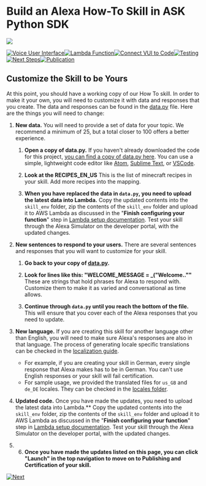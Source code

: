 # Build an Alexa How-To Skill in ASK Python SDK
<img src="https://m.media-amazon.com/images/G/01/mobile-apps/dex/alexa/alexa-skills-kit/tutorials/quiz-game/header._TTH_.png" />

[![Voice User Interface](https://m.media-amazon.com/images/G/01/mobile-apps/dex/alexa/alexa-skills-kit/tutorials/navigation/1-locked._TTH_.png)](./1-voice-user-interface.md)[![Lambda Function](https://m.media-amazon.com/images/G/01/mobile-apps/dex/alexa/alexa-skills-kit/tutorials/navigation/2-locked._TTH_.png)](./2-lambda-function.md)[![Connect VUI to Code](https://m.media-amazon.com/images/G/01/mobile-apps/dex/alexa/alexa-skills-kit/tutorials/navigation/3-locked._TTH_.png)](./3-connect-vui-to-code.md)[![Testing](https://m.media-amazon.com/images/G/01/mobile-apps/dex/alexa/alexa-skills-kit/tutorials/navigation/4-locked._TTH_.png)](./4-testing.md)[![Next Steps](https://m.media-amazon.com/images/G/01/mobile-apps/dex/alexa/alexa-skills-kit/tutorials/navigation/5-on._TTH_.png)](./5-customization.md)[![Publication](https://m.media-amazon.com/images/G/01/mobile-apps/dex/alexa/alexa-skills-kit/tutorials/navigation/6-off._TTH_.png)](./6-publication.md)

## Customize the Skill to be Yours

At this point, you should have a working copy of our How To skill.  In order to make it your own, you will need to customize it with data and responses that you create. The data and responses can be found in the [data.py](../lambda/alexa/py/data.py) file. Here are the things you will need to change:

1.  **New data.** You will need to provide a set of data for your topic.  We recommend a minimum of 25, but a total closer to 100 offers a better experience.

    1.  **Open a copy of data.py.** If you haven't already downloaded the code for this project, [you can find a copy of data.py here](../lambda/py/alexa/data.py).  You can use a simple, lightweight code editor like [Atom](http://atom.io), [Sublime Text](http://sublimetext.com), or [VSCode](http://code.visualstudio.com).

    2.  **Look at the RECIPES_EN_US**  This is the list of minecraft recipes in your skill. Add more recipes into the mapping.

    3.  **When you have replaced the data in `data.py`, you need to upload the latest data into Lambda.**  Copy the updated contents into the ``skill_env`` folder, zip the contents of the ``skill_env`` folder and upload it to AWS Lambda as discussed in the "**Finish configuring your function**" step in [Lambda setup documentation](./2-lambda-function.md). Test your skill through the Alexa Simulator on the developer portal, with the updated changes.

2.  **New sentences to respond to your users.** There are several sentences and responses that you will want to customize for your skill.

    1.  **Go back to your copy of [data.py](../lambda/py/alexa/data.py).**

    2.  **Look for lines like this: "WELCOME_MESSAGE = _("Welcome..""** These are strings that hold phrases for Alexa to respond with.  Customize them to make it as varied and conversational as time allows.

    3.  **Continue through ``data.py`` until you reach the bottom of the file.**  This will ensure that you cover each of the Alexa responses that you need to update.

3.  **New language.** If you are creating this skill for another language other than English, you will need to make sure Alexa's responses are also in that language. The process of generating locale specific translations can be checked in the [localization guide](./localization.md).

    *  For example, if you are creating your skill in German, every single response that Alexa makes has to be in German.  You can't use English responses or your skill will fail certification.
    *  For sample usage, we provided the translated files for ``us_GB`` and ``de_DE`` locales. They can be checked in the [locales folder](../lambda/py/locales).
    
4.  **Updated code.** Once you have made the updates, you need to upload the latest data into Lambda.**  Copy the updated contents into the ``skill_env`` folder, zip the contents of the ``skill_env`` folder and upload it to AWS Lambda as discussed in the "**Finish configuring your function**" step in [Lambda setup documentation](./2-lambda-function.md). Test your skill through the Alexa Simulator on the developer portal, with the updated changes.

5. 6.  **Once you have made the updates listed on this page, you can click "Launch" in the top navigation to move on to Publishing and Certification of your skill.**

    <!--![Dev Portal Next](https://m.media-amazon.com/images/G/01/mobile-apps/dex/alexa/alexa-skills-kit/tutorials/general/3-7-next-button._TTH_.png) -->


[![Next](https://m.media-amazon.com/images/G/01/mobile-apps/dex/alexa/alexa-skills-kit/tutorials/general/buttons/button_next_publication._TTH_.png)](6-publication.md)
    
   
